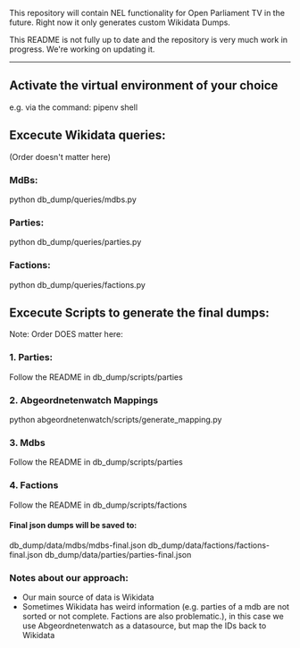 This repository will contain NEL functionality for Open Parliament TV in the future. Right now it only generates custom Wikidata Dumps.

This README is not fully up to date and the repository is very much work in progress. We're working on updating it.

-----

## Activate the virtual environment of your choice

e.g. via the command: pipenv shell

## Excecute Wikidata queries:

(Order doesn't matter here)

### MdBs:

python db_dump/queries/mdbs.py

### Parties:

python db_dump/queries/parties.py

### Factions:

python db_dump/queries/factions.py

## Excecute Scripts to generate the final dumps:

Note: Order DOES matter here:

### 1. Parties:

Follow the README in db_dump/scripts/parties

### 2. Abgeordnetenwatch Mappings

python abgeordnetenwatch/scripts/generate_mapping.py

### 3. Mdbs

Follow the README in db_dump/scripts/parties

### 4. Factions

Follow the README in db_dump/scripts/factions

#### Final json dumps will be saved to:

db_dump/data/mdbs/mdbs-final.json
db_dump/data/factions/factions-final.json
db_dump/data/parties/parties-final.json

### Notes about our approach:

- Our main source of data is Wikidata
- Sometimes Wikidata has weird information (e.g. parties of a mdb are not sorted or not complete. Factions are also problematic.), in this case we use Abgeordnetenwatch as a datasource, but map the IDs back to Wikidata
